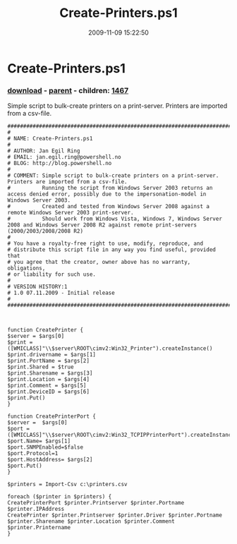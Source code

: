 ﻿---
pid:            1466
poster:         navadavuluri
title:          Create-Printers.ps1
date:           2009-11-09 15:22:50
format:         posh
parent:         1465
parent:         1465
children:       1467
---

# Create-Printers.ps1

### [download](1466.ps1) - [parent](1465.md) - children: [1467](1467.md)

Simple script to bulk-create printers on a print-server. Printers are imported from a csv-file.

```posh
###########################################################################"
#
# NAME: Create-Printers.ps1
#
# AUTHOR: Jan Egil Ring
# EMAIL: jan.egil.ring@powershell.no
# BLOG: http://blog.powershell.no
#
# COMMENT: Simple script to bulk-create printers on a print-server. Printers are imported from a csv-file.
#          Running the script from Windows Server 2003 returns an access denied error, possibly due to the impersonation-model in Windows Server 2003.
#          Created and tested from Windows Server 2008 against a remote Windows Server 2003 print-server.
#          Should work from Windows Vista, Windows 7, Windows Server 2008 and Windows Server 2008 R2 against remote print-servers (2000/2003/2008/2008 R2)
#
# You have a royalty-free right to use, modify, reproduce, and
# distribute this script file in any way you find useful, provided that
# you agree that the creator, owner above has no warranty, obligations,
# or liability for such use.
#
# VERSION HISTORY:1
# 1.0 07.11.2009 - Initial release
#
###########################################################################"



function CreatePrinter {
$server = $args[0]
$print = ([WMICLASS]"\\$server\ROOT\cimv2:Win32_Printer").createInstance() 
$print.drivername = $args[1]
$print.PortName = $args[2]
$print.Shared = $true
$print.Sharename = $args[3]
$print.Location = $args[4]
$print.Comment = $args[5]
$print.DeviceID = $args[6]
$print.Put() 
}

function CreatePrinterPort {
$server =  $args[0] 
$port = ([WMICLASS]"\\$server\ROOT\cimv2:Win32_TCPIPPrinterPort").createInstance() 
$port.Name= $args[1]
$port.SNMPEnabled=$false 
$port.Protocol=1 
$port.HostAddress= $args[2] 
$port.Put() 
}

$printers = Import-Csv c:\printers.csv

foreach ($printer in $printers) {
CreatePrinterPort $printer.Printserver $printer.Portname $printer.IPAddress
CreatePrinter $printer.Printserver $printer.Driver $printer.Portname $printer.Sharename $printer.Location $printer.Comment $printer.Printername
}
```
